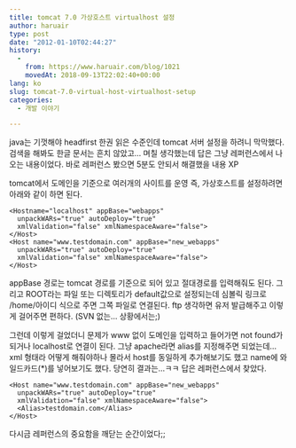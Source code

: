 ```yaml
---
title: tomcat 7.0 가상호스트 virtualhost 설정
author: haruair
type: post
date: "2012-01-10T02:44:27"
history:
  - 
    from: https://www.haruair.com/blog/1021
    movedAt: 2018-09-13T22:02:40+00:00
lang: ko
slug: tomcat-7.0-virtual-host-virtualhost-setup
categories:
  - 개발 이야기

---
```

java는 기껏해야 headfirst 한권 읽은 수준인데 tomcat 서버 설정을 하려니 막막했다. 검색을 해봐도 한글 문서는 흔치 않았고&#8230; 며칠 생각했는데 답은 그냥 레퍼런스에서 나오는 내용이었다. 바로 레퍼런스 봤으면 5분도 안되서 해결했을 내용 XP

tomcat에서 도메인을 기준으로 여러개의 사이트를 운영 즉, 가상호스트를 설정하려면 아래와 같이 하면 된다.

```
<Hostname="localhost" appBase="webapps"
  unpackWARs="true" autoDeploy="true"
  xmlValidation="false" xmlNamespaceAware="false">
</Host>
<Host name="www.testdomain.com" appBase="new_webapps"
  unpackWARs="true" autoDeploy="true"
  xmlValidation="false" xmlNamespaceAware="false">
</Host>
```

appBase 경로는 tomcat 경로를 기준으로 되어 있고 절대경로를 입력해줘도 된다. 그리고 ROOT라는 파일 또는 디렉토리가 default값으로 설정되는데 심볼릭 링크로 /home/아이디 식으로 주면 그쪽 파일로 연결된다. ftp 생각하면 유저 발급해주고 이렇게 걸어주면 편하다. (SVN 없는&#8230; 상황에서는;)

그런데 이렇게 걸었더니 문제가 www 없이 도메인을 입력하고 들어가면 not found가 되거나 localhost로 연결이 된다. 그냥 apache라면 alias를 지정해주면 되었는데&#8230; xml 형태라 어떻게 해줘야하나 몰라서 host를 동일하게 추가해보기도 했고 name에 와일드카드(*)를 넣어보기도 했다. 당연히 결과는&#8230;ㅋㅋ 답은 레퍼런스에서 찾았다.

```
<Host name="www.testdomain.com" appBase="new_webapps"
  unpackWARs="true" autoDeploy="true"
  xmlValidation="false" xmlNamespaceAware="false">
  <Alias>testdomain.com</Alias>
</Host>
```

다시금 레퍼런스의 중요함을 깨닫는 순간이었다;;